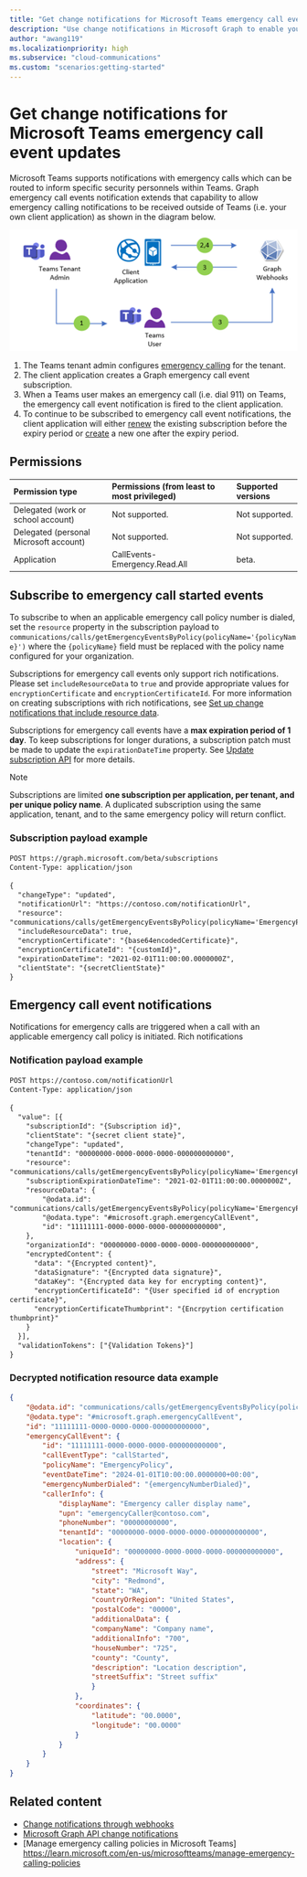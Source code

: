 ```yaml
---
title: "Get change notifications for Microsoft Teams emergency call event updates"
description: "Use change notifications in Microsoft Graph to enable you to subscribe to various events for Microsoft Teams emergency calls."
author: "awang119"
ms.localizationpriority: high
ms.subservice: "cloud-communications"
ms.custom: "scenarios:getting-started"
---
```

# Get change notifications for Microsoft Teams emergency call event updates

Microsoft Teams supports notifications with emergency calls which can be routed to inform specific security personnels within Teams. Graph emergency call events notification extends that capability to allow emergency calling notifications to be received outside of Teams (i.e. your own client application) as shown in the diagram below. 

![Emergency call events notification flow diagram](./images/Change-notification-emergency-call-flow.png)

1.	The Teams tenant admin configures [emergency calling](https://learn.microsoft.com/en-us/microsoftteams/configure-dynamic-emergency-calling) for the tenant.
2.	The client application creates a Graph emergency call event subscription. 
3.	When a Teams user makes an emergency call (i.e. dial 911) on Teams, the emergency call event notification is fired to the client application. 
4.	To continue to be subscribed to emergency call event notifications, the client application will either [renew](/graph/api/subscription-update) the existing subscription before the expiry period or [create](/graph/api/subscription-post-subscriptions) a new one after the expiry period.


## Permissions 

| Permission type                       | Permissions (from least to most privileged)              | Supported versions |
|:--------------------------------------|:---------------------------------------------------------|:-------------------|
| Delegated (work or school account)    | Not supported.                                       | Not supported.          |
| Delegated (personal Microsoft account) | Not supported.                                           | Not supported.     |
| Application                           | CallEvents-Emergency.Read.All                                         | beta.     |

## Subscribe to emergency call started events

To subscribe to when an applicable emergency call policy number is dialed, set the `resource` property in the subscription payload to `communications/calls/getEmergencyEventsByPolicy(policyName='{policyName}')` where the `{policyName}` field must be replaced with the policy name configured for your organization.

Subscriptions for emergency call events only support rich notifications. Please set `includeResourceData` to `true` and provide appropriate values for `encryptionCertificate` and `encryptionCertificateId`. For more information on creating subscriptions with rich notifications, see [Set up change notifications that include resource data](/graph/webhooks-with-resource-data).

Subscriptions for emergency call events have a **max expiration period of 1 day**. To keep subscriptions for longer durations, a subscription patch must be made to update the `expirationDateTime` property. See [Update subscription API](/graph/api/subscription-update) for more details.

> [!NOTE]
> Subscriptions are limited **one subscription per application, per tenant, and per unique policy name**. A duplicated subscription using the same application, tenant, and to the same emergency policy will return conflict.

### Subscription payload example

```http
POST https://graph.microsoft.com/beta/subscriptions
Content-Type: application/json

{
  "changeType": "updated",
  "notificationUrl": "https://contoso.com/notificationUrl",
  "resource": "communications/calls/getEmergencyEventsByPolicy(policyName='EmergencyPolicy')",
  "includeResourceData": true,
  "encryptionCertificate": "{base64encodedCertificate}",
  "encryptionCertificateId": "{customId}",
  "expirationDateTime": "2021-02-01T11:00:00.0000000Z",
  "clientState": "{secretClientState}"
}
```

## Emergency call event notifications

Notifications for emergency calls are triggered when a call with an applicable emergency call policy is initiated.
Rich notifications

### Notification payload example

```http
POST https://contoso.com/notificationUrl
Content-Type: application/json

{
  "value": [{
    "subscriptionId": "{Subscription id}",
    "clientState": "{secret client state}",
    "changeType": "updated",
    "tenantId": "00000000-0000-0000-0000-000000000000",
    "resource": "communications/calls/getEmergencyEventsByPolicy(policyName='EmergencyPolicy')",
    "subscriptionExpirationDateTime": "2021-02-01T11:00:00.0000000Z",
    "resourceData": {
        "@odata.id": "communications/calls/getEmergencyEventsByPolicy(policyName='EmergencyPolicy')",
        "@odata.type": "#microsoft.graph.emergencyCallEvent",
        "id": "11111111-0000-0000-0000-000000000000",
    },
    "organizationId": "00000000-0000-0000-0000-000000000000",
    "encryptedContent": {
      "data": "{Encrypted content}",
      "dataSignature": "{Encrypted data signature}",
      "dataKey": "{Encrypted data key for encrypting content}",
      "encryptionCertificateId": "{User specified id of encryption certificate}",
      "encryptionCertificateThumbprint": "{Encrpytion certification thumbprint}"
    }
  }],
  "validationTokens": ["{Validation Tokens}"]
}
```


### Decrypted notification resource data example

```json
{
    "@odata.id": "communications/calls/getEmergencyEventsByPolicy(policyName='EmergencyPolicy')",
    "@odata.type": "#microsoft.graph.emergencyCallEvent",
    "id": "11111111-0000-0000-0000-000000000000",
    "emergencyCallEvent": { 
        "id": "11111111-0000-0000-0000-000000000000",  
        "callEventType": "callStarted",
        "policyName": "EmergencyPolicy",
        "eventDateTime": "2024-01-01T10:00:00.0000000+00:00",
        "emergencyNumberDialed": "{emergencyNumberDialed}",
        "callerInfo": {
            "displayName": "Emergency caller display name", 
            "upn": "emergencyCaller@contoso.com", 
            "phoneNumber": "00000000000",
            "tenantId": "00000000-0000-0000-0000-000000000000",
            "location": {
                "uniqueId": "00000000-0000-0000-0000-000000000000",
                "address": {
                    "street": "Microsoft Way",
                    "city": "Redmond",
                    "state": "WA",
                    "countryOrRegion": "United States",
                    "postalCode": "00000",
                    "additionalData": {
                    "companyName": "Company name",
                    "additionalInfo": "700",
                    "houseNumber": "725",
                    "county": "County",
                    "description": "Location description",
                    "streetSuffix": "Street suffix"
                    }
                },
                "coordinates": {
                    "latitude": "00.0000",
                    "longitude": "00.0000"
                }
            }
        }
    }
}
```

## Related content
- [Change notifications through webhooks](change-notifications-delivery-webhooks.md)
- [Microsoft Graph API change notifications](/graph/api/resources/change-notifications-api-overview)
- [Manage emergency calling policies in Microsoft Teams] https://learn.microsoft.com/en-us/microsoftteams/manage-emergency-calling-policies 

